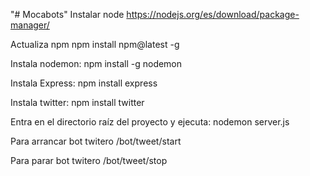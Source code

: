 "# Mocabots" 
Instalar node https://nodejs.org/es/download/package-manager/

Actualiza npm npm install npm@latest -g

Instala nodemon: npm install -g nodemon

Instala Express: npm install express

Instala twitter: npm install twitter

Entra en el directorio raíz del proyecto y ejecuta: nodemon server.js

Para arrancar bot twitero /bot/tweet/start

Para parar bot twitero /bot/tweet/stop

